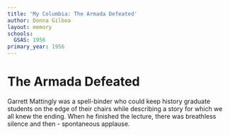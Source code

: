 ```yaml
---
title: 'My Columbia: The Armada Defeated'
author: Donna Gilboa
layout: memory
schools:
  GSAS: 1956
primary_year: 1956
---
```

# The Armada Defeated

Garrett Mattingly was a spell-binder who could keep history graduate students on the edge of their chairs while describing a story for which we all knew the ending.  When he finished the lecture, there was breathless silence and then - spontaneous applause.
